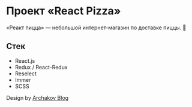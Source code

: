 # Проект «React Pizza»

«Реакт пицца» — небольшой интернет-магазин по доставке пиццы. 🍕

## Стек

- React.js
- Redux / React-Redux
- Reselect
- Immer
- SCSS

Design by [Archakov Blog](https://archakov.im/)

